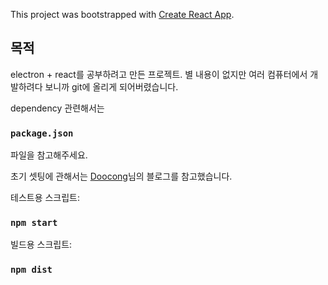 This project was bootstrapped with [Create React App](https://github.com/facebook/create-react-app).

## 목적

electron + react를 공부하려고 만든 프로젝트.
별 내용이 없지만 여러 컴퓨터에서 개발하려다 보니까 git에 올리게 되어버렸습니다.

dependency 관련해서는
### `package.json`
파일을 참고해주세요.

초기 셋팅에 관해서는
[Doocong](http://doocong.com/)님의 블로그를 참고했습니다.

테스트용 스크립트:
### `npm start`

빌드용 스크립트:
### `npm dist`
